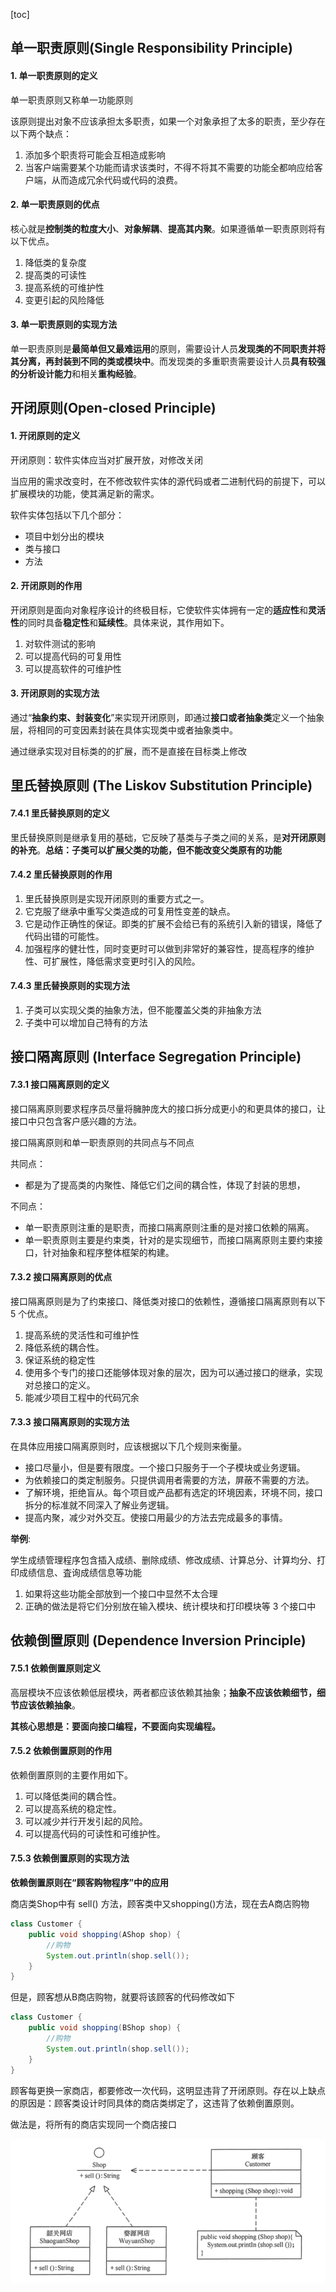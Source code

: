 [toc]

## 单一职责原则(Single Responsibility Principle)

#### 1. 单一职责原则的定义

单一职责原则又称单一功能原则

该原则提出对象不应该承担太多职责，如果一个对象承担了太多的职责，至少存在以下两个缺点：

1. 添加多个职责将可能会互相造成影响
2. 当客户端需要某个功能而请求该类时，不得不将其不需要的功能全都响应给客户端，从而造成冗余代码或代码的浪费。

#### 2. 单一职责原则的优点

核心就是**控制类的粒度大小**、**对象解耦**、**提高其内聚**。如果遵循单一职责原则将有以下优点。

1. 降低类的复杂度
2. 提高类的可读性
3. 提高系统的可维护性
4. 变更引起的风险降低

#### 3. 单一职责原则的实现方法

单一职责原则是**最简单但又最难运用**的原则，需要设计人员**发现类的不同职责并将其分离，再封装到不同的类或模块中**。而发现类的多重职责需要设计人员**具有较强的分析设计能力**和相关**重构经验**。



## 开闭原则(Open-closed Principle)

#### 1. 开闭原则的定义

开闭原则：软件实体应当对扩展开放，对修改关闭

当应用的需求改变时，在不修改软件实体的源代码或者二进制代码的前提下，可以扩展模块的功能，使其满足新的需求。

软件实体包括以下几个部分：

- 项目中划分出的模块
- 类与接口
- 方法

#### 2. 开闭原则的作用

开闭原则是面向对象程序设计的终极目标，它使软件实体拥有一定的**适应性**和**灵活性**的同时具备**稳定性**和**延续性**。具体来说，其作用如下。

1. 对软件测试的影响
2. 可以提高代码的可复用性
3. 可以提高软件的可维护性

#### 3. 开闭原则的实现方法

通过“**抽象约束、封装变化**”来实现开闭原则，即通过**接口或者抽象类**定义一个抽象层，将相同的可变因素封装在具体实现类中或者抽象类中。

通过继承实现对目标类的的扩展，而不是直接在目标类上修改



## 里氏替换原则 (The Liskov Substitution Principle)

#### 7.4.1 里氏替换原则的定义

里氏替换原则是继承复用的基础，它反映了基类与子类之间的关系，是**对开闭原则的补充**。**总结：子类可以扩展父类的功能，但不能改变父类原有的功能**

#### 7.4.2 里氏替换原则的作用

1. 里氏替换原则是实现开闭原则的重要方式之一。
2. 它克服了继承中重写父类造成的可复用性变差的缺点。
3. 它是动作正确性的保证。即类的扩展不会给已有的系统引入新的错误，降低了代码出错的可能性。
4. 加强程序的健壮性，同时变更时可以做到非常好的兼容性，提高程序的维护性、可扩展性，降低需求变更时引入的风险。

#### 7.4.3 里氏替换原则的实现方法

1. 子类可以实现父类的抽象方法，但不能覆盖父类的非抽象方法
2. 子类中可以增加自己特有的方法



## 接口隔离原则 (Interface Segregation Principle)

#### 7.3.1 接口隔离原则的定义

接口隔离原则要求程序员尽量将臃肿庞大的接口拆分成更小的和更具体的接口，让接口中只包含客户感兴趣的方法。

接口隔离原则和单一职责原则的共同点与不同点

共同点：

- 都是为了提高类的内聚性、降低它们之间的耦合性，体现了封装的思想，

不同点：

- 单一职责原则注重的是职责，而接口隔离原则注重的是对接口依赖的隔离。
- 单一职责原则主要是约束类，针对的是实现细节，而接口隔离原则主要约束接口，针对抽象和程序整体框架的构建。

#### 7.3.2 接口隔离原则的优点

接口隔离原则是为了约束接口、降低类对接口的依赖性，遵循接口隔离原则有以下 5 个优点。

1. 提高系统的灵活性和可维护性
2. 降低系统的耦合性。
3. 保证系统的稳定性
4. 使用多个专门的接口还能够体现对象的层次，因为可以通过接口的继承，实现对总接口的定义。
5. 能减少项目工程中的代码冗余

#### 7.3.3 接口隔离原则的实现方法

在具体应用接口隔离原则时，应该根据以下几个规则来衡量。

- 接口尽量小，但是要有限度。一个接口只服务于一个子模块或业务逻辑。
- 为依赖接口的类定制服务。只提供调用者需要的方法，屏蔽不需要的方法。
- 了解环境，拒绝盲从。每个项目或产品都有选定的环境因素，环境不同，接口拆分的标准就不同深入了解业务逻辑。
- 提高内聚，减少对外交互。使接口用最少的方法去完成最多的事情。

**举例**:

学生成绩管理程序包含插入成绩、删除成绩、修改成绩、计算总分、计算均分、打印成绩信息、査询成绩信息等功能

1. 如果将这些功能全部放到一个接口中显然不太合理
2. 正确的做法是将它们分别放在输入模块、统计模块和打印模块等 3 个接口中



## 依赖倒置原则 (Dependence Inversion Principle)

#### 7.5.1 依赖倒置原则定义

高层模块不应该依赖低层模块，两者都应该依赖其抽象；**抽象不应该依赖细节，细节应该依赖抽象**。

**其核心思想是：要面向接口编程，不要面向实现编程。**

#### 7.5.2 依赖倒置原则的作用

依赖倒置原则的主要作用如下。

1. 可以降低类间的耦合性。
2. 可以提高系统的稳定性。
3. 可以减少并行开发引起的风险。
4. 可以提高代码的可读性和可维护性。

#### 7.5.3 依赖倒置原则的实现方法

**依赖倒置原则在“顾客购物程序”中的应用**

商店类Shop中有 sell() 方法，顾客类中又shopping()方法，现在去A商店购物

```java
class Customer { 
    public void shopping(AShop shop) { 
        //购物 
        System.out.println(shop.sell()); 
    } 
}
```

但是，顾客想从B商店购物，就要将该顾客的代码修改如下

```java
class Customer { 
    public void shopping(BShop shop) { 
        //购物 
        System.out.println(shop.sell()); 
    } 
}
```

顾客每更换一家商店，都要修改一次代码，这明显违背了开闭原则。存在以上缺点的原因是：顾客类设计时同具体的商店类绑定了，这违背了依赖倒置原则。

做法是，将所有的商店实现同一个商店接口

![image-20210818230354401](images/image-20210818230354401.png)
